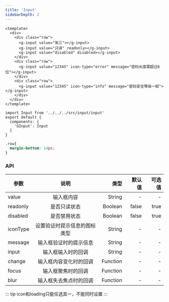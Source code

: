 ```yaml
---
title: 'Input'
sidebarDepth: 2
---
```


<ClientOnly>
  <input-demo-1/>
</ClientOnly>

``` vue{4}
<template>
  <div>
    <div class="row">
      <g-input value="张三"></g-input>
      <g-input value="只读" readonly></g-input>
      <g-input value="disabled" disabled></g-input>
    </div>
    <div class="row">
      <g-input value="12345" icon-type="error" message="密码长度需超过6位"></g-input>
    </div>
    <div class="row">
      <g-input value="12345" icon-type="info" message="密码安全等级一般"></g-input>
    </div>
  </div>
</template>
```
``` js{4}
import Input from '../../../src/input/input'
export default {
  components: {
    'GInput': Input
  }
}
```
``` css
.row{
  margin-bottom: 14px;
}
```
### API

| 参数           | 说明           | 类型      |默认值        |          可选值|
| ------------- |:--------------:| --------:|------------:|--------------:|
| value          | 输入框内容  | String   | -          | -             |
| readonly       | 是否只读状态    | Boolean   | false       | true      |
| disabled       | 是否禁用状态   | Boolean  | false      | true          |
| iconType       | 设置验证时提示信息的图标类型   |String      | -       | - |
| message        | 输入框验证时的提示信息   | String | -          | - |
| input        | 输入框输入时的回调   | String | -          | - |
| change        | 输入框内容变化时的回调   | Function | -          | - |
| focus        | 输入框聚焦时的回调   | Function | -          | - |
| blur        | 输入框失去焦点时的回调   | Function | -          | - |


::: tip
icon和loading只能任选其一，不能同时设置
:::